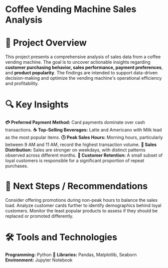 # Coffee Vending Machine Sales Analysis

# 📌 Project Overview
This project presents a comprehensive analysis of sales data from a coffee vending machine. The goal is to uncover actionable insights regarding  **customer purchasing behavior, sales performance, payment preferences**, and **product popularity**.
The findings are intended to support data-driven decision-making and optimize the vending machine's operational efficiency and profitability.

# 🔍 Key Insights

**💳 Preferred Payment Method:** Card payments dominate over cash transactions.
**☕ Top-Selling Beverages:** Latte and Americano with Milk lead as the most popular items.
**🕒 Peak Sales Hours:** Morning hours, particularly between 9 AM and 11 AM, record the highest transaction volume.
**📅 Sales Distribution:** Sales are stronger on weekdays, with distinct patterns observed across different months.
**🎯 Customer Retention:** A small subset of loyal customers is responsible for a significant proportion of repeat purchases.

# 🎯 Next Steps / Recommendations
Consider offering promotions during non-peak hours to balance the sales load.
Analyze customer cards further to identify demographics behind loyal customers.
Monitor the least popular products to assess if they should be replaced or promoted differently.

# 🛠️ Tools and Technologies
**Programming:** Python 🐍
**Libraries:** Pandas, Matplotlib, Seaborn
**Environment:** Jupyter Notebook
